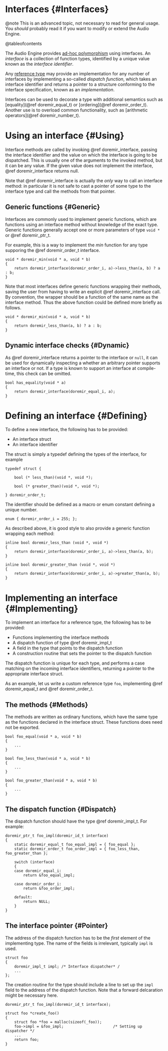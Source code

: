 
# Interfaces {#Interfaces}

@note
    This is an advanced topic, not necessary to read for general usage.
    You *should* probably read it if you want to modify or extend the Audio Engine.

@tableofcontents

The Audio Engine provides [ad-hoc polymorphism](http://en.wikipedia.org/wiki/Ad-hoc_polymorphism)
using interfaces. An *interface* is a collection of function types, identified by a unique value
known as the *interface identifier*.

Any [reference type](http://en.wikipedia.org/wiki/Reference_type) may provide an implementation for
any number of interfaces by implementing a so-called *dispatch function*, which takes an interface
identifier and returns a pointer to a structure conforming to the interface specification, known as
an *implementation*.

Interfaces can be used to decorate a type with additional semantics such as 
[equality](@ref doremir_equal_t) or
[ordering](@ref doremir_order_t). Another use is to overload common functionality, such as 
[arithmetic operators](@ref doremir_number_t).



# Using an interface {#Using}

Interface methods are called by invoking @ref doremir_interface, passing the interface identifier
and the value on which the interface is going to be dispatched. This is usually one of the
arguments to the invoked method, but it can be any value. If the given value does not implement the
interface, @ref doremir_interface returns null.

Note that @ref doremir_interface is actually the *only* way to call an interface method: in
particular it is not safe to cast a pointer of some type to the interface type and call the methods
from that pointer.


## Generic functions {#Generic}

Interfaces are commonly used to implement generic functions, which are functions using an interface
method without knowledge of the exact type. Generic functions generally accept one or more
parameters of type `void *` or @ref doremir_ptr_t.

For example, this is a way to implement the *min* function for any type supporing the @ref
doremir_order_t interface.

~~~~
void * doremir_min(void * a, void * b) 
{             
    return doremir_interface(doremir_order_i, a)->less_than(a, b) ? a : b;
}
~~~~

Note that most interfaces define generic functions wrapping their methods, saving the user from
having to write an explicit @ref doremir_interface call. By convention, the wrapper should be a
function of the same name as the interface method. Thus the above function could be defined more
briefly as follows.

~~~~
void * doremir_min(void * a, void * b)
{
    return doremir_less_than(a, b) ? a : b;
}
~~~~

## Dynamic interface checks {#Dynamic}

As @ref doremir_interface returns a pointer to the interface or `null`, it can be used for
dynamically inspecting a whether an arbitrary pointer supports an interface or not. If a type is
known to support an interface at compile-time, this check can be omitted.

~~~~
bool has_equality(void * a)
{
    return doremir_interface(doremir_equal_i, a);
}
~~~~


# Defining an interface {#Defining}

To define a new interface, the following has to be provided:

* An interface struct
* An interface identifier

The struct is simply a typedef defining the types of the interface, for example

~~~~
typedef struct {

    bool (* less_than)(void *, void *);

    bool (* greater_than)(void *, void *);

} doremir_order_t;
~~~~

The identifier should be defined as a macro or enum constant defining a unique number.

~~~~
enum { doremir_order_i = 255; };
~~~~

As described above, it is good style to also provide a generic function wrapping each method:

~~~~
inline bool doremir_less_than (void *, void *)
{
    return doremir_interface(doremir_order_i, a)->less_than(a, b);
}

inline bool doremir_greater_than (void *, void *)
{
    return doremir_interface(doremir_order_i, a)->greater_than(a, b);
}
~~~~


# Implementing an interface {#Implementing}

To implement an interface for a reference type, the following has to be provided:

* Functions implementing the interface methods
* A dispatch function of type @ref doremir_impl_t
* A field in the type that points to the dispatch function
* A construction routine that sets the pointer to the dispatch function

The dispatch function is unique for each type, and performs a case matching on the incoming
interface identifiers, returning a pointer to the appropriate interface struct.

As an example, let us write a custom reference type `foo`, implementing @ref doremir_equal_t
and @ref doremir_order_t.

## The methods {#Methods}

The methods are written as ordinary functions, which have the same type as the functions
declared in the interface struct. These functions does need not be exported.

~~~~
bool foo_equal(void * a, void * b)
{
    ...
}

bool foo_less_than(void * a, void * b)
{
    ...
}

bool foo_greater_than(void * a, void * b)
{
    ...
}
~~~~

## The dispatch function {#Dispatch}

The dispatch function should have the type @ref doremir_impl_t. For example:

~~~~
doremir_ptr_t foo_impl(doremir_id_t interface)
{
    static doremir_equal_t foo_equal_impl = { foo_equal };
    static doremir_order_t foo_order_impl = { foo_less_than, foo_greater_than };

    switch (interface)
    {
    case doremir_equal_i:
        return &foo_equal_impl;

    case doremir_order_i:
        return &foo_order_impl;

    default:
        return NULL;
    }
}
~~~~

## The interface pointer {#Pointer}

The address of the dispatch function has to be the *first* element of the implementing type. The
name of the fields is irrelevant, typically `impl` is used.

~~~~
struct foo
{
    doremir_impl_t impl; /* Interface dispatcher* /
    ...
};
~~~~

The creation routine for the type should include a line to set up the `impl` field to the address
of the dispatch function. Note that a forward delcaration might be necessary here.

~~~~
doremir_ptr_t foo_impl(doremir_id_t interface);

struct foo *create_foo()
{
    struct foo *foo = malloc(sizeof(_foo));
    foo->impl = &foo_impl;                      /* Setting up dispatcher */
    ...
    return foo;
}
~~~~

